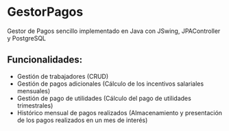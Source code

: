 # GestorPagos
Gestor de Pagos sencillo implementado en Java con JSwing, JPAController y PostgreSQL

## Funcionalidades:
* Gestión de trabajadores (CRUD)
* Gestión de pagos adicionales (Cálculo de los incentivos salariales mensuales)
* Gestión de pago de utilidades (Cálculo del pago de utilidades trimestrales)
* Histórico mensual de pagos realizados (Almacenamiento y presentación de los pagos realizados en un mes de interés)
